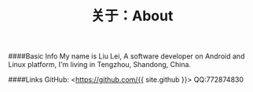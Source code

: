 ﻿---
layout: default
title: "关于：About"
---
####Basic Info
My name is Liu Lei, A software developer on Android and Linux platform, I'm living in Tengzhou, Shandong, China.  

####Links
GitHub: <https://github.com/{{ site.github }}>
QQ:772874830